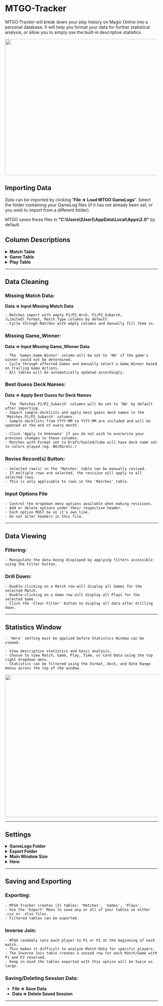 # MTGO-Tracker
MTGO-Tracker will break down your play history on Magic Online into a personal database. It will help you format your data for further statistical analysis, or allow you to simply use the built-in descriptive statistics.

<p align="center">
<img src="https://github.com/cderickson/MTGO-Tracker/blob/main/readme_image.jpg?raw=true" width="808" height="448">
</p>

## Importing Data
Data can be imported by clicking <b>'File => Load MTGO GameLogs'</b>. Select the folder containing your GameLog files (if it has not already been set, or you wish to import from a different folder).

MTGO saves these files in <b>"C:\Users\\[User]\AppData\Local\Apps\2.0"</b> by default.
## Column Descriptions
<details>
<summary><b>Match Table</b></summary>
<p></p>
<p>

| Table | Column_Name | Description |
| ------------- | ------------- | ------------- |
| Matches | Match_ID | Unique Match ID |
| | P1 | Player 1 Username |
| | P1_Arch | Player 1 Deck Archetype (eg. Aggro/Control/etc.) |
| | P1_Subarch | Player 1 Deckname |
| | P2 | Player 2 Username |
| | P2_Arch | Player 2 Deck Archetype (eg. Aggro/Control/etc.) |
| | P2_Subarch | Player 2 Deckname |
| | P1_Roll | Integer: Player 1 Die Roll |
| | P2_Roll | Integer: Player 2 Die Roll |
| | Roll_Winner | Die Roll Winner |
| | P1_Wins | Integer: Player 1 Game Wins |
| | P2_Wins | Integer: Player 2 Game Wins |
| | Match_Winner | Match Winner |
| | Format | Match Format Played |
| | Limited_Format | Limited Format Played ('NA' if Constructed Match) |
| | Match_Type | MTGO Match Type (eg. League/Challenge) |
| | Date | Date/Time at Start of Match: YYYY-MM-DD-HH-MM |
</p>
</details>
<details>
<summary><b>Game Table</b></summary>
<p></p>
<p>

| Table | Column_Name | Description |
| ------------- | ------------- | ------------- |
| Games | Match_ID | Unique Match ID |
| | P1 | Player 1 Username |
| | P2 | Player 2 Username |
| | Game_Num | Integer: 1, 2, 3 |
| | PD_Selector | Player with Choice of Play/Draw |
| | PD_Choice | Play/Draw Selection |
| | On_Play | On-The-Play Player |
| | On_Draw | On-The-Draw Player |
| | P1_Mulls | Integer: Mulligans by Player 1 |
| | P2_Mulls | Integer: Mulligans by Player 2 |
| | Turns | Integer: Total Turns in Game |
| | Game_Winner | Game Winner |
</p>
</details>
<details>
<summary><b>Play Table</b></summary>
<p></p>
<p>

| Table | Column_Name | Description |
| ------------- | ------------- | ------------- |
| Plays | Match_ID | Unique Match ID |
| | Game_Num | Integer: 1, 2, 3 |
| | Play_Num | Integer: Play Number |
| | Turn_Num | Integer: Turn Number |
| | Casting_Player | Player Committing Game Action |
| | Action | Game Action: 'Land Drop', 'Casts', 'Triggers', 'Activated Ability', 'Draws', 'Attacks' |
| | Primary_Card | Card Being Cast/Played/Triggered/etc. |
| | Target1 | Target Card #1 of Primary Card ('NA' if No Targeted Cards)|
| | Target2 | Target Card #2 of Primary Card ('NA' if <2 Targeted Cards) |
| | Target3 | Target Card #3 of Primary Card ('NA' if <3 Targeted Cards) |
| | Opp_Target | Bool (1 or 0): '1' if Current Play is Targetting Opponent |
| | Self_Target | Bool (1 or 0): '1' if Current Play is Self-Targetting |
| | Cards_Drawn | Integer: Total Cards Drawn (Current Play Only) |
| | Attackers | Integer: Total Attackers (Current Play Only) |
| | Active_Player | Active Player |
| | Nonactive_Player | Nonactive Player |
</p>
</details>

- - - -
## Data Cleaning
### Missing Match Data:
**Data => Input Missing Match Data**
	
	- Matches import with empty P1/P2_Arch, P1/P2_Subarch, (Limited)_Format, Match_Type columns by default.
	- Cycle through Matches with empty columns and manually fill them in.	
### Missing Game_Winner:
**Data => Input Missing Game_Winner Data**

	- The 'Games.Game_Winner' column will be set to 'NA' if the game's winner could not be determined.
	- Cycle through affected Games and manually select a Game_Winner based on trailing Game Actions. 
	- All tables will be automatically updated accordingly.
### Best Guess Deck Names:
**Data => Apply Best Guess for Deck Names**
	
	- The 'Matches.P1/P2_Subarch' columns will be set to 'NA' by default after importing.
	- Import sample decklists and apply best guess deck names in the 'Matches.P1/P2_Subarch' columns.
	- Sample decklists from YYYY-MM to YYYY-MM are included and will be updated at the end of every month.

	- Click 'Apply to Unknowns' if you do not wish to overwrite your previous changes to these columns.
	- Matches with Format set to Draft/Sealed/Cube will have deck name set to colors played (eg. WU/RG/etc.)
### Revise Record(s) Button:
	- Selected row(s) in the 'Matches' table can be manually revised.
	- If multiple rows are selected, the revision will apply to all selected rows.
	- This is only applicable to rows in the 'Matches' table.
### Input Options File
	- Control the dropdown menu options available when making revisions.
	- Add or delete options under their respective header.
	- Each option MUST be on it's own line.
	- Do not alter headers in this file.
- - - -
## Data Viewing
### Filtering: 
	- Manipulate the data being displayed by applying filters accessible using the Filter button.
### Drill Down:
	- Double-clicking on a Match row will display all Games for the selected Match. 
	- Double-clicking on a Game row will display all Plays for the selected Game.
	- Click the 'Clear Filter' button to display all data after drilling down.
- - - -
## Statistics Window
	- 'Hero' setting must be applied before Statistics Window can be viewed.
	
	- View descriptive statistics and basic analysis. 
	- Choose to view Match, Game, Play, Time, or Card Data using the top right dropdown menu.
	- Statistics can be filtered using the Format, Deck, and Date Range menus across the top of the window.
<p align="center">
<img src="https://github.com/cderickson/MTGO-Tracker/blob/main/readme_image2.jpg?raw=true" width="808" height="469">
</p>

- - - -
## Settings
<details>
	<summary><b>GameLogs Folder</b></summary>
	<p></p>
	<p><b>Data => Set Default Import Folders</b></p>
	
	- The folder containing your MTGO GameLog files.
	- MTGO saves these files in "C:\Users\[User]\AppData\Local\Apps\2.0" by default.
</details>
<details>
	<summary><b>Export Folder</b></summary>
	<p></p>
	<p><b>Export => Set Default Export Folder</b></p>
	
	- The folder where exported .csv and .xlsx files will be saved.
</details>
<details>
	<summary><b>Main Window Size</b></summary>
	<p></p>
	<p><b>File => Set Default Window Size</b></p>
	
	- Small: 1000x500
	- Large: 1750x750
</details>
<details>
	<summary><b>Hero</b></summary>
	<p></p>
	<p><b>Data => Set Default Hero</b></p>
	
	- Setting a default 'Hero' moves the Hero's username into the P1 column by default. 
	- Data in the 'Statistics' window will be shown from the Hero's perspective.
</details>

- - - -
## Saving and Exporting
### Exporting:

	- MTGO-Tracker creates (3) tables: 'Matches', 'Games', 'Plays'. 
	- Use the 'Export' Menu to save any or all of your tables as either .csv or .xlsx files.
	- Filtered tables can be exported.
### Inverse Join:

	- MTGO randomly sets each player to P1 or P2 at the beginning of each match. 
	- This makes it difficult to analyze Match Data for specific players.
	- The Inverse Join table creates a second row for each Match/Game with P1 and P2 reversed. 
	- Keep in mind the tables exported with this option will be twice as large.
### Saving/Deleting Session Data:
- **File => Save Data**
- **Data => Delete Saved Session**
- - - -
